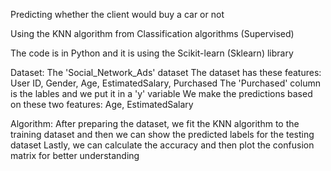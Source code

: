 Predicting whether the client would buy a car or not

Using the KNN algorithm from Classification algorithms (Supervised)

The code is in Python and it is using the Scikit-learn (Sklearn) library

Dataset: The 'Social_Network_Ads' dataset
The dataset has these features: User ID, Gender, Age, EstimatedSalary, Purchased
The 'Purchased' column is the lables and we put it in a 'y' variable
We make the predictions based on these two features: Age, EstimatedSalary

Algorithm: After preparing the dataset, we fit the KNN algorithm to the training dataset and then we can show the predicted labels for the testing dataset
Lastly, we can calculate the accuracy and then plot the confusion matrix for better understanding
